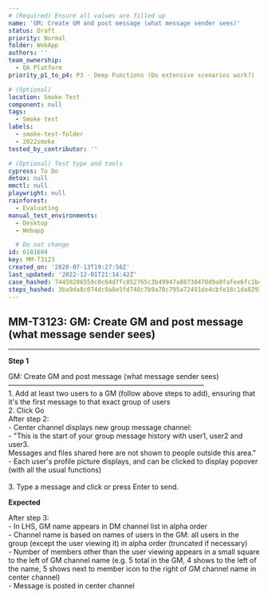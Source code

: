 ```yaml
---
# (Required) Ensure all values are filled up
name: 'GM: Create GM and post message (what message sender sees)'
status: Draft
priority: Normal
folder: WebApp
authors: ''
team_ownership:
  - QA Platform
priority_p1_to_p4: P3 - Deep Functions (Do extensive scenarios work?)

# (Optional)
location: Smoke Test
component: null
tags:
  - Smoke test
labels:
  - smoke-test-folder
  - 2022smoke
tested_by_contributor: ''

# (Optional) Test type and tools
cypress: To Do
detox: null
mmctl: null
playwright: null
rainforest:
  - Evaluating
manual_test_environments:
  - Desktop
  - Webapp

  # Do not change
id: 6181604
key: MM-T3123
created_on: '2020-07-13T19:27:56Z'
last_updated: '2022-12-01T21:14:42Z'
case_hashed: 74450206558c0c64d7fc852765c3b49947a88738470d9a0fafee6fc1b457e42730d0b6bda52b587fd1b0b2c4e00864e8
steps_hashed: 3ba9da8c074dc9a8e5fd740c7b9a70c795a72491de4cbfe18c1da829383a81a5c5b8bbc4f273d64cdf80077cef35719f
---
```


<!-- (Auto-generated) Based on frontmatter's "key" and "name" -->

## MM-T3123: GM: Create GM and post message (what message sender sees)

---

**Step 1**

GM: Create GM and post message (what message sender sees)\
————————————————————————————\
1\. Add at least two users to a GM (follow above steps to add), ensuring that it's the first message to that exact group of users\
2\. Click Go\
After step 2:\
\- Center channel displays new group message channel:\
\- "This is the start of your group message history with user1, user2 and user3.\
Messages and files shared here are not shown to people outside this area."\
\- Each user's profile picture displays, and can be clicked to display popover (with all the usual functions)\
\
3\. Type a message and click or press Enter to send.

**Expected**

After step 3:\
\- In LHS, GM name appears in DM channel list in alpha order\
\- Channel name is based on names of users in the GM: all users in the group (except the user viewing it) in alpha order (truncated if necessary)\
\- Number of members other than the user viewing appears in a small square to the left of GM channel name (e.g. 5 total in the GM, 4 shows to the left of the name, 5 shows next to member icon to the right of GM channel name in center channel)\
\- Message is posted in center channel
